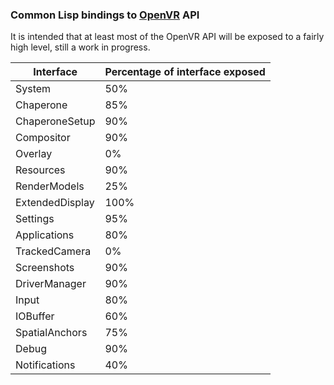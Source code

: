 ### Common Lisp bindings to [OpenVR](https://github.com/ValveSoftware/openvr/) API

It is intended that at least most of the OpenVR API will be exposed to a fairly high level, still a work in progress.

Interface | Percentage of interface exposed
--- | ---
System | 50%
Chaperone | 85%
ChaperoneSetup | 90%
Compositor | 90%
Overlay | 0%
Resources | 90%
RenderModels | 25% 
ExtendedDisplay | 100%
Settings | 95%
Applications | 80%
TrackedCamera | 0%
Screenshots | 90%
DriverManager | 90%
Input | 80%
IOBuffer | 60%
SpatialAnchors | 75%
Debug | 90%
Notifications | 40%
